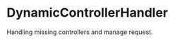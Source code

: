 DynamicControllerHandler
========================

Handling missing controllers and manage request.

